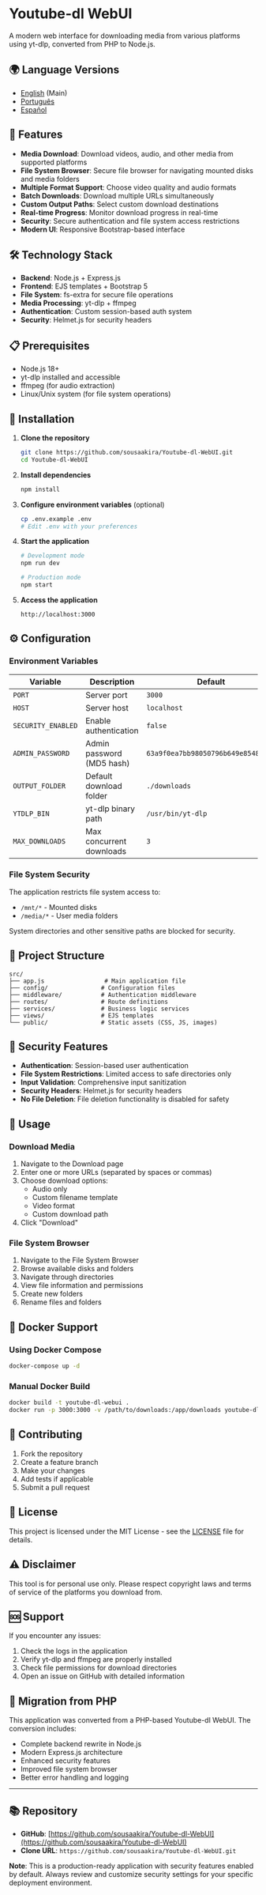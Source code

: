 # Youtube-dl WebUI

A modern web interface for downloading media from various platforms using yt-dlp, converted from PHP to Node.js.

## 🌍 Language Versions

- [English](README.md) (Main)
- [Português](README.pt.md)
- [Español](README.es.md)

## 🚀 Features

- **Media Download**: Download videos, audio, and other media from supported platforms
- **File System Browser**: Secure file browser for navigating mounted disks and media folders
- **Multiple Format Support**: Choose video quality and audio formats
- **Batch Downloads**: Download multiple URLs simultaneously
- **Custom Output Paths**: Select custom download destinations
- **Real-time Progress**: Monitor download progress in real-time
- **Security**: Secure authentication and file system access restrictions
- **Modern UI**: Responsive Bootstrap-based interface

## 🛠️ Technology Stack

- **Backend**: Node.js + Express.js
- **Frontend**: EJS templates + Bootstrap 5
- **File System**: fs-extra for secure file operations
- **Media Processing**: yt-dlp + ffmpeg
- **Authentication**: Custom session-based auth system
- **Security**: Helmet.js for security headers

## 📋 Prerequisites

- Node.js 18+ 
- yt-dlp installed and accessible
- ffmpeg (for audio extraction)
- Linux/Unix system (for file system operations)

## 🚀 Installation

1. **Clone the repository**
   ```bash
   git clone https://github.com/sousaakira/Youtube-dl-WebUI.git
   cd Youtube-dl-WebUI
   ```

2. **Install dependencies**
   ```bash
   npm install
   ```

3. **Configure environment variables** (optional)
   ```bash
   cp .env.example .env
   # Edit .env with your preferences
   ```

4. **Start the application**
   ```bash
   # Development mode
   npm run dev
   
   # Production mode
   npm start
   ```

5. **Access the application**
   ```
   http://localhost:3000
   ```

## ⚙️ Configuration

### Environment Variables

| Variable | Description | Default |
|----------|-------------|---------|
| `PORT` | Server port | `3000` |
| `HOST` | Server host | `localhost` |
| `SECURITY_ENABLED` | Enable authentication | `false` |
| `ADMIN_PASSWORD` | Admin password (MD5 hash) | `63a9f0ea7bb98050796b649e85481845` |
| `OUTPUT_FOLDER` | Default download folder | `./downloads` |
| `YTDLP_BIN` | yt-dlp binary path | `/usr/bin/yt-dlp` |
| `MAX_DOWNLOADS` | Max concurrent downloads | `3` |

### File System Security

The application restricts file system access to:
- `/mnt/*` - Mounted disks
- `/media/*` - User media folders

System directories and other sensitive paths are blocked for security.

## 📁 Project Structure

```
src/
├── app.js                 # Main application file
├── config/               # Configuration files
├── middleware/           # Authentication middleware
├── routes/               # Route definitions
├── services/             # Business logic services
├── views/                # EJS templates
└── public/               # Static assets (CSS, JS, images)
```

## 🔐 Security Features

- **Authentication**: Session-based user authentication
- **File System Restrictions**: Limited access to safe directories only
- **Input Validation**: Comprehensive input sanitization
- **Security Headers**: Helmet.js for security headers
- **No File Deletion**: File deletion functionality is disabled for safety

## 📱 Usage

### Download Media

1. Navigate to the Download page
2. Enter one or more URLs (separated by spaces or commas)
3. Choose download options:
   - Audio only
   - Custom filename template
   - Video format
   - Custom download path
4. Click "Download"

### File System Browser

1. Navigate to the File System Browser
2. Browse available disks and folders
3. Navigate through directories
4. View file information and permissions
5. Create new folders
6. Rename files and folders

## 🐳 Docker Support

### Using Docker Compose

```bash
docker-compose up -d
```

### Manual Docker Build

```bash
docker build -t youtube-dl-webui .
docker run -p 3000:3000 -v /path/to/downloads:/app/downloads youtube-dl-webui
```

## 🤝 Contributing

1. Fork the repository
2. Create a feature branch
3. Make your changes
4. Add tests if applicable
5. Submit a pull request

## 📄 License

This project is licensed under the MIT License - see the [LICENSE](LICENSE) file for details.

## ⚠️ Disclaimer

This tool is for personal use only. Please respect copyright laws and terms of service of the platforms you download from.

## 🆘 Support

If you encounter any issues:

1. Check the logs in the application
2. Verify yt-dlp and ffmpeg are properly installed
3. Check file permissions for download directories
4. Open an issue on GitHub with detailed information

## 🔄 Migration from PHP

This application was converted from a PHP-based Youtube-dl WebUI. The conversion includes:

- Complete backend rewrite in Node.js
- Modern Express.js architecture
- Enhanced security features
- Improved file system browser
- Better error handling and logging

---

## 📚 Repository

- **GitHub**: [https://github.com/sousaakira/Youtube-dl-WebUI](https://github.com/sousaakira/Youtube-dl-WebUI)
- **Clone URL**: `https://github.com/sousaakira/Youtube-dl-WebUI.git`

**Note**: This is a production-ready application with security features enabled by default. Always review and customize security settings for your specific deployment environment.
